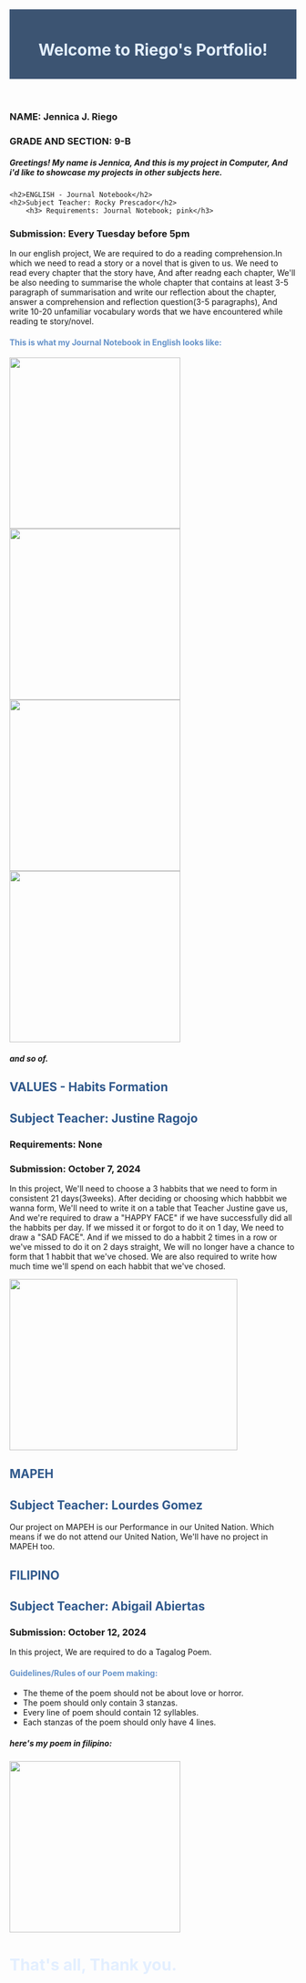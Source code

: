 <!Doctype html>     
<html lang="en">
<head>
<title>Riego's Portfolio</title>
    <style>
  
        body {
            font-family:'Times New Roman',sans-serif;
            background-color: #DDECFF;
            color: #6693CA;
            margin: 0;
            padding: 0;
        }
        header {
            background-color:#3C5472; 
            padding :15px;
            text-align: center;
            background-color : 50px solid #BBD0E9;
        }
      
        h1 {
            color: #E3EFFF;
          
        }
        
        h2 {
          color: #2F588B;
          
        }
  
        h4 {
            color:#6693CA;
        }

footer {
           text-align: left;
           padding: 25px;
           background-color: #B9D5FF;
           border-top:15px solid #F7FAFF;
           border-bottom:15px solid #F7FAFF;
           position: center;
           
        }
   
 </style>  
</head>
<body>
     <header>
         <h1>Welcome to Riego's Portfolio!</h1>
     </header>
     <div class="container">
         <h3>NAME: Jennica J. Riego</h3>
         <h3>GRADE AND SECTION: 9-B</h3>
       <h5>Greetings! My name is Jennica, And this is my project in Computer, And i'd like to showcase my projects in other subjects here.</h5>
     </div>
     <footer>
       
    <h2>ENGLISH - Journal Notebook</h2>
    <h2>Subject Teacher: Rocky Prescador</h2>
        <h3> Requirements: Journal Notebook; pink</h3>
       
<h3> Submission: Every Tuesday before 5pm </h3>
         
 
 </p>In our english project, We are required to do a reading comprehension.In which we need to read a story or a  novel that is given to us. We need to read every chapter that the story have, And after readng each chapter, We'll be also needing to summarise the whole chapter that contains at least 3-5 paragraph of summarisation and write our reflection about the chapter, answer a comprehension and reflection question(3-5 paragraphs), And write 10-20 unfamiliar vocabulary words that we have encountered while reading te story/novel. 
 <p>

<h4> This is what my Journal Notebook in English looks like:</h4>

<img src="/20241008_154511.jpg" width="300px" height="300px"> <img src= "20241008_154526.jpg" width="300px" height="300px"> <img src="20241008_154815.jpg" width="300px" height="300px"> <img src= "09055572594.jpg" width="300px"
height="300px">

<h5> and so of.</h5>

<h2>VALUES - Habits Formation</h2>
<h2>Subject Teacher: Justine Ragojo</h2>
<h3> Requirements: None</h3>
<h3>Submission: October 7, 2024</h3>

<p>In this project, We'll need to choose a 3 habbits that we need to form in consistent 21 days(3weeks). After deciding or choosing which habbbit we wanna form, We'll need to write it on a table that Teacher Justine gave us, And we're required to draw a "HAPPY FACE" if we have successfully did all the habbits per day. If we missed it or forgot to do it on 1 day, We need to draw a "SAD FACE". And if we missed to do a habbit 2 times in a row or we've missed to do it on 2 days straight, We will no longer have a chance to form that 1 habbit that we've chosed. We are also required to write how much time we'll spend on each habbit that we've chosed.</p>

<img src= "/20241007_183316.jpg" width="400px"
height="300px">

<h2>MAPEH</h2>
<h2>Subject Teacher: Lourdes Gomez</h2>
<p>Our project on MAPEH is our Performance in our United Nation. Which means if we do not attend our United Nation, We'll have no project in MAPEH too.</p>

<h2>FILIPINO</h2>
<h2>Subject Teacher: Abigail Abiertas</h2>
<h3>Submission: October 12, 2024</h3>

<p>In this project, We are required to do a Tagalog Poem.</p>

<h4>Guidelines/Rules of our Poem making:</h4>

<ul>
  <li> The theme of the poem should not be about love or horror.</li>
  <li> The poem should only contain 3 stanzas. </li>
  <li> Every line of poem should contain 12 syllables.</li>
  <li> Each stanzas of the poem should only have 4 lines.</li>
</ul>

<h5> here's my poem in filipino: </h5>
<img src="20241008_155423.jpg" width="300px" height="300px">


</body>
</html>
  
  <h1>That's all, Thank you.</h1>
